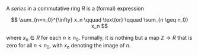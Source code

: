 A *series* in a commutative ring $R$ is a (formal) expression

$$
\sum_{n=n_0}^{\infty} x_n \qquad \text{or} \qquad \sum_{n \geq n_0} x_n
$$

where $x_n \in R$ for each $n \geq n_0$. Formally, it is nothing but a map $\mathbb{Z} \to R$ that is zero for all $n < n_0$, with $x_n$ denoting the image of $n$.
